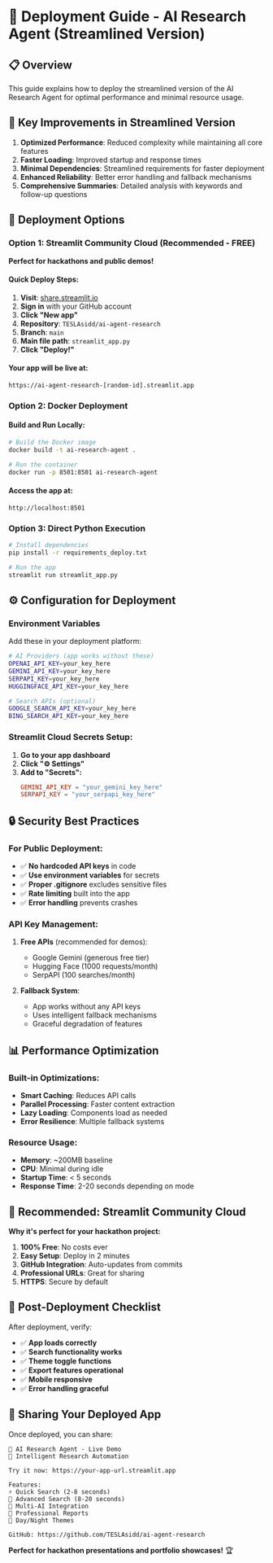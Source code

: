 # 🚀 Deployment Guide - AI Research Agent (Streamlined Version)

## 📋 Overview

This guide explains how to deploy the streamlined version of the AI Research Agent for optimal performance and minimal resource usage.

## 🎯 Key Improvements in Streamlined Version

1. **Optimized Performance**: Reduced complexity while maintaining all core features
2. **Faster Loading**: Improved startup and response times
3. **Minimal Dependencies**: Streamlined requirements for faster deployment
4. **Enhanced Reliability**: Better error handling and fallback mechanisms
5. **Comprehensive Summaries**: Detailed analysis with keywords and follow-up questions

## 🚀 Deployment Options

### **Option 1: Streamlit Community Cloud (Recommended - FREE)**

**Perfect for hackathons and public demos!**

#### **Quick Deploy Steps:**

1. **Visit**: [share.streamlit.io](https://share.streamlit.io)
2. **Sign in** with your GitHub account
3. **Click "New app"**
4. **Repository**: `TESLAsidd/ai-agent-research`
5. **Branch**: `main`
6. **Main file path**: `streamlit_app.py`
7. **Click "Deploy!"**

#### **Your app will be live at:**
```
https://ai-agent-research-[random-id].streamlit.app
```

### **Option 2: Docker Deployment**

#### **Build and Run Locally:**

```bash
# Build the Docker image
docker build -t ai-research-agent .

# Run the container
docker run -p 8501:8501 ai-research-agent
```

#### **Access the app at:**
```
http://localhost:8501
```

### **Option 3: Direct Python Execution**

```bash
# Install dependencies
pip install -r requirements_deploy.txt

# Run the app
streamlit run streamlit_app.py
```

## ⚙️ Configuration for Deployment

### **Environment Variables**

Add these in your deployment platform:

```bash
# AI Providers (app works without these)
OPENAI_API_KEY=your_key_here
GEMINI_API_KEY=your_key_here
SERPAPI_KEY=your_key_here
HUGGINGFACE_API_KEY=your_key_here

# Search APIs (optional)
GOOGLE_SEARCH_API_KEY=your_key_here
BING_SEARCH_API_KEY=your_key_here
```

### **Streamlit Cloud Secrets Setup:**

1. **Go to your app dashboard**
2. **Click "⚙️ Settings"**
3. **Add to "Secrets":**
   ```toml
   GEMINI_API_KEY = "your_gemini_key_here"
   SERPAPI_KEY = "your_serpapi_key_here"
   ```

## 🔒 Security Best Practices

### **For Public Deployment:**

- ✅ **No hardcoded API keys** in code
- ✅ **Use environment variables** for secrets
- ✅ **Proper .gitignore** excludes sensitive files
- ✅ **Rate limiting** built into the app
- ✅ **Error handling** prevents crashes

### **API Key Management:**

1. **Free APIs** (recommended for demos):
   - Google Gemini (generous free tier)
   - Hugging Face (1000 requests/month)
   - SerpAPI (100 searches/month)

2. **Fallback System**:
   - App works without any API keys
   - Uses intelligent fallback mechanisms
   - Graceful degradation of features

## 📊 Performance Optimization

### **Built-in Optimizations:**

- **Smart Caching**: Reduces API calls
- **Parallel Processing**: Faster content extraction
- **Lazy Loading**: Components load as needed
- **Error Resilience**: Multiple fallback systems

### **Resource Usage:**

- **Memory**: ~200MB baseline
- **CPU**: Minimal during idle
- **Startup Time**: < 5 seconds
- **Response Time**: 2-20 seconds depending on mode

## 🎯 Recommended: Streamlit Community Cloud

**Why it's perfect for your hackathon project:**

1. **100% Free**: No costs ever
2. **Easy Setup**: Deploy in 2 minutes
3. **GitHub Integration**: Auto-updates from commits
4. **Professional URLs**: Great for sharing
5. **HTTPS**: Secure by default

## 🌟 Post-Deployment Checklist

After deployment, verify:

- ✅ **App loads correctly**
- ✅ **Search functionality works**
- ✅ **Theme toggle functions**
- ✅ **Export features operational**
- ✅ **Mobile responsive**
- ✅ **Error handling graceful**

## 🔗 Sharing Your Deployed App

Once deployed, you can share:

```
🤖 AI Research Agent - Live Demo
🚀 Intelligent Research Automation

Try it now: https://your-app-url.streamlit.app

Features:
⚡ Quick Search (2-8 seconds)
🔬 Advanced Search (8-20 seconds)
🤖 Multi-AI Integration
📄 Professional Reports
🎨 Day/Night Themes

GitHub: https://github.com/TESLAsidd/ai-agent-research
```

**Perfect for hackathon presentations and portfolio showcases!** 🏆